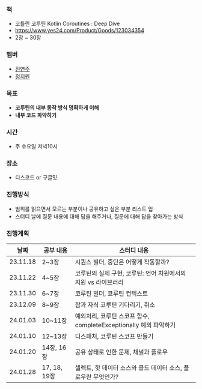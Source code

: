 ### 책
- 코틀린 코루틴 Kotlin Coroutines : Deep Dive
- https://www.yes24.com/Product/Goods/123034354
- 2장 ~ 30장

### 멤버
- [진연주](https://github.com/aurora32s)
- [정지원](https://github.com/jiwon2724)

### 목표
- **코루틴의 내부 동작 방식 명확하게 이해**
- **내부 코드 파악하기**

### 시간
- 주 수요일 저녁10시

### 장소
- 디스코드 or 구글밋

### 진행방식
- 범위를 읽으면서 모르는 부분이나 공유하고 싶은 부분 리스트 업
- 스터디 날에 질문 내용에 대해 답을 해주거나, 질문에 대해 답을 찾아가는 방식

### 진행계획
| 날짜 | 공부 내용 | 스터디 내용 |
| --- | --- | --- |
| 23.11.18 | 2~3장 | 시퀀스 빌더, 중단은 어떻게 작동할까? |
| 23.11.22 | 4~5장 | 코루틴의 실제 구현, 코루틴: 언어 차원에서의 지원 vs 라이브러리 |
| 23.11.30 | 6~7장 | 코루틴 빌더, 코루틴 컨텍스트 |
| 23.12.09 | 8~9장 | 잡과 자식 코루틴 기다리기, 취소 |
| 24.01.03 | 10~11장 | 예외처리, 코루틴 스코프 함수, completeExceptionally 예외 파악하기 |
| 24.01.10 | 12~13장 | 디스패처, 코루틴 스코프 만들기 |
| 24.01.20 | 14장, 16장 | 공유 상태로 인한 문제, 채널과 플로우 |
| 24.01.28 | 17, 18, 19장 | 셀렉트, 핫 데이터 소스와 콜드 데이터 소스, 플로우란 무엇인가? |
 
